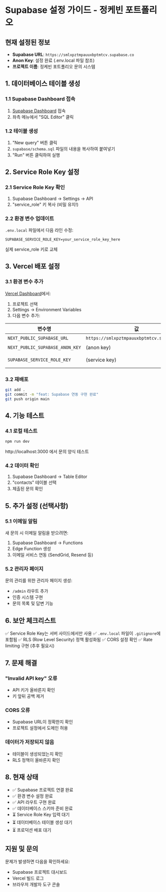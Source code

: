 # Supabase 설정 가이드 - 정케빈 포트폴리오

## 현재 설정된 정보
- **Supabase URL**: `https://smlxpztmpauuxbptmtcv.supabase.co`
- **Anon Key**: 설정 완료 (.env.local 파일 참조)
- **프로젝트 이름**: 정케빈 포트폴리오 문의 시스템

## 1. 데이터베이스 테이블 생성

### 1.1 Supabase Dashboard 접속
1. [Supabase Dashboard](https://supabase.com/dashboard/project/smlxpztmpauuxbptmtcv) 접속
2. 좌측 메뉴에서 "SQL Editor" 클릭

### 1.2 테이블 생성
1. "New query" 버튼 클릭
2. `supabase/schema.sql` 파일의 내용을 복사하여 붙여넣기
3. "Run" 버튼 클릭하여 실행

## 2. Service Role Key 설정

### 2.1 Service Role Key 확인
1. Supabase Dashboard → Settings → API
2. "service_role" 키 복사 (비밀 유지!)

### 2.2 환경 변수 업데이트
`.env.local` 파일에서 다음 라인 수정:
```
SUPABASE_SERVICE_ROLE_KEY=your_service_role_key_here
```
실제 service_role 키로 교체

## 3. Vercel 배포 설정

### 3.1 환경 변수 추가
[Vercel Dashboard](https://vercel.com)에서:

1. 프로젝트 선택
2. Settings → Environment Variables
3. 다음 변수 추가:

| 변수명 | 값 | 환경 |
|--------|-----|------|
| `NEXT_PUBLIC_SUPABASE_URL` | `https://smlxpztmpauuxbptmtcv.supabase.co` | 모든 환경 |
| `NEXT_PUBLIC_SUPABASE_ANON_KEY` | (anon key) | 모든 환경 |
| `SUPABASE_SERVICE_ROLE_KEY` | (service key) | Production만 |

### 3.2 재배포
```bash
git add .
git commit -m "feat: Supabase 연동 구현 완료"
git push origin main
```

## 4. 기능 테스트

### 4.1 로컬 테스트
```bash
npm run dev
```
http://localhost:3000 에서 문의 양식 테스트

### 4.2 데이터 확인
1. Supabase Dashboard → Table Editor
2. "contacts" 테이블 선택
3. 제출된 문의 확인

## 5. 추가 설정 (선택사항)

### 5.1 이메일 알림
새 문의 시 이메일 알림을 받으려면:

1. Supabase Dashboard → Functions
2. Edge Function 생성
3. 이메일 서비스 연동 (SendGrid, Resend 등)

### 5.2 관리자 페이지
문의 관리를 위한 관리자 페이지 생성:
- `/admin` 라우트 추가
- 인증 시스템 구현
- 문의 목록 및 답변 기능

## 6. 보안 체크리스트

✅ Service Role Key는 서버 사이드에서만 사용
✅ `.env.local` 파일이 `.gitignore`에 포함됨
✅ RLS (Row Level Security) 정책 활성화됨
✅ CORS 설정 확인
✅ Rate limiting 구현 (추후 필요시)

## 7. 문제 해결

### "Invalid API key" 오류
- API 키가 올바른지 확인
- 키 앞뒤 공백 제거

### CORS 오류
- Supabase URL이 정확한지 확인
- 프로젝트 설정에서 도메인 허용

### 데이터가 저장되지 않음
- 테이블이 생성되었는지 확인
- RLS 정책이 올바른지 확인

## 8. 현재 상태

- ✅ Supabase 프로젝트 연결 완료
- ✅ 환경 변수 설정 완료
- ✅ API 라우트 구현 완료
- ✅ 데이터베이스 스키마 준비 완료
- ⏳ Service Role Key 입력 대기
- ⏳ 데이터베이스 테이블 생성 대기
- ⏳ 프로덕션 배포 대기

## 지원 및 문의
문제가 발생하면 다음을 확인하세요:
- Supabase 프로젝트 대시보드
- Vercel 빌드 로그
- 브라우저 개발자 도구 콘솔